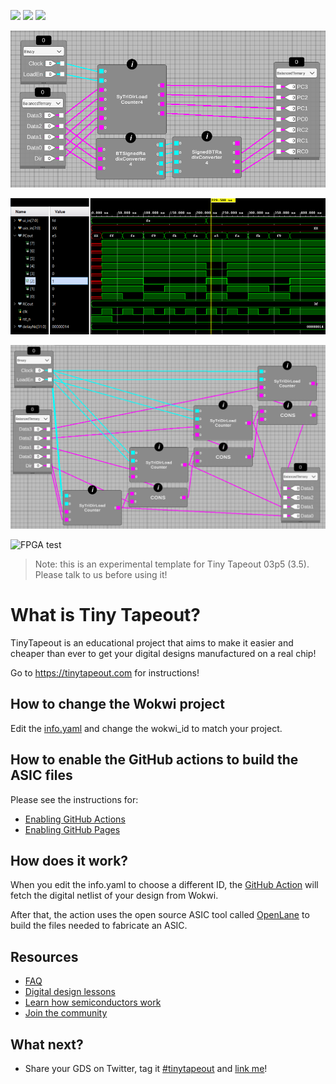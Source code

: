 ![](../../workflows/gds/badge.svg) ![](../../workflows/docs/badge.svg) ![](../../workflows/wokwi_test/badge.svg)

![Chip overview](https://github.com/aiunderstand/tt03p5-4-trit-balanced-ternary-counter-bt_signb_bt-radix-convertor/blob/main/overview.png)


![Vivado simulation results](https://github.com/aiunderstand/tt03p5-4-trit-balanced-ternary-counter-bt_signb_bt-radix-convertor/blob/main/vivado_simulation_result.png)

![Counter design](https://github.com/aiunderstand/tt03p5-4-trit-balanced-ternary-counter-bt_signb_bt-radix-convertor/blob/main/counter_design.png)

![FPGA test](https://github.com/aiunderstand/tt03p5-4-trit-balanced-ternary-counter-bt_signb_bt-radix-convertor/blob/main/basys3_fpga.jpg)

> Note: this is an experimental template for Tiny Tapeout 03p5 (3.5). Please talk to us before using it!

# What is Tiny Tapeout?

TinyTapeout is an educational project that aims to make it easier and cheaper than ever to get your digital designs manufactured on a real chip!

Go to https://tinytapeout.com for instructions!

## How to change the Wokwi project

Edit the [info.yaml](info.yaml) and change the wokwi_id to match your project.


## How to enable the GitHub actions to build the ASIC files

Please see the instructions for:

* [Enabling GitHub Actions](https://tinytapeout.com/faq/#when-i-commit-my-change-the-gds-action-isnt-running)
* [Enabling GitHub Pages](https://tinytapeout.com/faq/#my-github-action-is-failing-on-the-pages-part)

## How does it work?

When you edit the info.yaml to choose a different ID, the [GitHub Action](.github/workflows/gds.yaml) will fetch the digital netlist of your design from Wokwi.

After that, the action uses the open source ASIC tool called [OpenLane](https://www.zerotoasiccourse.com/terminology/openlane/) to build the files needed to fabricate an ASIC.

## Resources

* [FAQ](https://tinytapeout.com/faq/)
* [Digital design lessons](https://tinytapeout.com/digital_design/)
* [Learn how semiconductors work](https://tinytapeout.com/siliwiz/)
* [Join the community](https://discord.gg/rPK2nSjxy8)

## What next?

* Share your GDS on Twitter, tag it [#tinytapeout](https://twitter.com/hashtag/tinytapeout?src=hashtag_click) and [link me](https://twitter.com/matthewvenn)!
